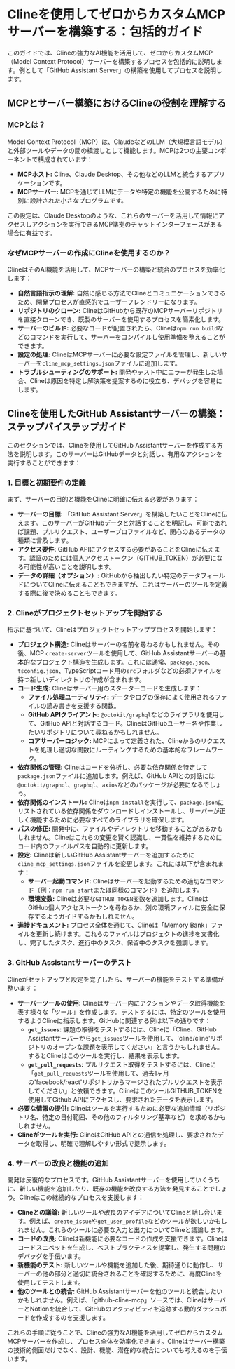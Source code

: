 # Clineを使用してゼロからカスタムMCPサーバーを構築する：包括的ガイド

このガイドでは、Clineの強力なAI機能を活用して、ゼロからカスタムMCP（Model Context Protocol）サーバーを構築するプロセスを包括的に説明します。例として「GitHub Assistant Server」の構築を使用してプロセスを説明します。

## MCPとサーバー構築におけるClineの役割を理解する

### MCPとは？

Model Context Protocol（MCP）は、ClaudeなどのLLM（大規模言語モデル）と外部ツールやデータの間の橋渡しとして機能します。MCPは2つの主要コンポーネントで構成されています：

-   **MCPホスト:** Cline、Claude Desktop、その他などのLLMと統合するアプリケーションです。
-   **MCPサーバー:** MCPを通じてLLMにデータや特定の機能を公開するために特別に設計された小さなプログラムです。

この設定は、Claude Desktopのような、これらのサーバーを活用して情報にアクセスしアクションを実行できるMCP準拠のチャットインターフェースがある場合に有益です。

### なぜMCPサーバーの作成にClineを使用するのか？

ClineはそのAI機能を活用して、MCPサーバーの構築と統合のプロセスを効率化します：

-   **自然言語指示の理解:** 自然に感じる方法でClineとコミュニケーションできるため、開発プロセスが直感的でユーザーフレンドリーになります。
-   **リポジトリのクローン:** ClineはGitHubから既存のMCPサーバーリポジトリを直接クローンでき、既製のサーバーを使用するプロセスを簡素化します。
-   **サーバーのビルド:** 必要なコードが配置されたら、Clineは`npm run build`などのコマンドを実行して、サーバーをコンパイルし使用準備を整えることができます。
-   **設定の処理:** ClineはMCPサーバーに必要な設定ファイルを管理し、新しいサーバーを`cline_mcp_settings.json`ファイルに追加します。
-   **トラブルシューティングのサポート:** 開発やテスト中にエラーが発生した場合、Clineは原因を特定し解決策を提案するのに役立ち、デバッグを容易にします。

## Clineを使用したGitHub Assistantサーバーの構築：ステップバイステップガイド

このセクションでは、Clineを使用してGitHub Assistantサーバーを作成する方法を説明します。このサーバーはGitHubデータと対話し、有用なアクションを実行することができます：

### 1. 目標と初期要件の定義

まず、サーバーの目的と機能をClineに明確に伝える必要があります：

-   **サーバーの目標:** 「GitHub Assistant Server」を構築したいことをClineに伝えます。このサーバーがGitHubデータと対話することを明記し、可能であれば課題、プルリクエスト、ユーザープロファイルなど、関心のあるデータの種類に言及します。
-   **アクセス要件:** GitHub APIにアクセスする必要があることをClineに伝えます。認証のためには個人アクセストークン（GITHUB_TOKEN）が必要になる可能性が高いことを説明します。
-   **データの詳細（オプション）:** GitHubから抽出したい特定のデータフィールドについてClineに伝えることもできますが、これはサーバーのツールを定義する際に後で決めることもできます。

### 2. Clineがプロジェクトセットアップを開始する

指示に基づいて、Clineはプロジェクトセットアッププロセスを開始します：

-   **プロジェクト構造:** Clineはサーバーの名前を尋ねるかもしれません。その後、MCP `create-server`ツールを使用して、GitHub Assistantサーバーの基本的なプロジェクト構造を生成します。これには通常、`package.json`、`tsconfig.json`、TypeScriptコード用の`src`フォルダなどの必須ファイルを持つ新しいディレクトリの作成が含まれます。
-   **コード生成:** Clineはサーバー用のスターターコードを生成します：
    -   **ファイル処理ユーティリティ:** データやログの保存によく使用されるファイルの読み書きを支援する関数。
    -   **GitHub APIクライアント:** `@octokit/graphql`などのライブラリを使用して、GitHub APIと対話するコード。ClineはGitHubユーザー名や作業したいリポジトリについて尋ねるかもしれません。
    -   **コアサーバーロジック:** MCPによって定義された、Clineからのリクエストを処理し適切な関数にルーティングするための基本的なフレームワーク。
-   **依存関係の管理:** Clineはコードを分析し、必要な依存関係を特定して`package.json`ファイルに追加します。例えば、GitHub APIとの対話には`@octokit/graphql`、`graphql`、`axios`などのパッケージが必要になるでしょう。
-   **依存関係のインストール:** Clineは`npm install`を実行して、`package.json`にリストされている依存関係をダウンロードしインストールし、サーバーが正しく機能するために必要なすべてのライブラリを確保します。
-   **パスの修正:** 開発中に、ファイルやディレクトリを移動することがあるかもしれません。Clineはこれらの変更を賢く認識し、一貫性を維持するためにコード内のファイルパスを自動的に更新します。
-   **設定:** Clineは新しいGitHub Assistantサーバーを追加するために`cline_mcp_settings.json`ファイルを変更します。これには以下が含まれます：
    -   **サーバー起動コマンド:** Clineはサーバーを起動するための適切なコマンド（例：`npm run start`または同様のコマンド）を追加します。
    -   **環境変数:** Clineは必要な`GITHUB_TOKEN`変数を追加します。ClineはGitHub個人アクセストークンを尋ねるか、別の環境ファイルに安全に保存するようガイドするかもしれません。
-   **進捗ドキュメント:** プロセス全体を通じて、Clineは「Memory Bank」ファイルを更新し続けます。これらのファイルはプロジェクトの進捗を文書化し、完了したタスク、進行中のタスク、保留中のタスクを強調します。

### 3. GitHub Assistantサーバーのテスト

Clineがセットアップと設定を完了したら、サーバーの機能をテストする準備が整います：

-   **サーバーツールの使用:** Clineはサーバー内にアクションやデータ取得機能を表す様々な「ツール」を作成します。テストするには、特定のツールを使用するようClineに指示します。GitHubに関連する例は以下の通りです：
    -   **`get_issues`:** 課題の取得をテストするには、Clineに「Cline、GitHub Assistantサーバーから`get_issues`ツールを使用して、'cline/cline'リポジトリのオープンな課題を表示してください」と言うかもしれません。するとClineはこのツールを実行し、結果を表示します。
    -   **`get_pull_requests`:** プルリクエスト取得をテストするには、Clineに「`get_pull_requests`ツールを使用して、過去1ヶ月の'facebook/react'リポジトリからマージされたプルリクエストを表示してください」と依頼できます。ClineはこのツールGITHUB_TOKENを使用してGithub APIにアクセスし、要求されたデータを表示します。
-   **必要な情報の提供:** Clineはツールを実行するために必要な追加情報（リポジトリ名、特定の日付範囲、その他のフィルタリング基準など）を求めるかもしれません。
-   **Clineがツールを実行:** ClineはGitHub APIとの通信を処理し、要求されたデータを取得し、明確で理解しやすい形式で提示します。

### 4. サーバーの改良と機能の追加

開発は反復的なプロセスです。GitHub Assistantサーバーを使用していくうちに、新しい機能を追加したり、既存の機能を改良する方法を発見することでしょう。Clineはこの継続的なプロセスを支援します：

-   **Clineとの議論:** 新しいツールや改良のアイデアについてClineと話し合います。例えば、`create_issue`や`get_user_profile`などのツールが欲しいかもしれません。これらのツールに必要な入力と出力についてClineと議論します。
-   **コードの改良:** Clineは新機能に必要なコードの作成を支援できます。Clineはコードスニペットを生成し、ベストプラクティスを提案し、発生する問題のデバッグを手伝います。
-   **新機能のテスト:** 新しいツールや機能を追加した後、期待通りに動作し、サーバーの他の部分と適切に統合されることを確認するために、再度Clineを使用してテストします。
-   **他のツールとの統合:** GitHub Assistantサーバーを他のツールと統合したいかもしれません。例えば、「github-cline-mcp」ソースでは、ClineはサーバーとNotionを統合して、GitHubのアクティビティを追跡する動的ダッシュボードを作成するのを支援します。

これらの手順に従うことで、Clineの強力なAI機能を活用してゼロからカスタムMCPサーバーを作成し、プロセス全体を効率化できます。Clineはサーバー構築の技術的側面だけでなく、設計、機能、潜在的な統合についても考えるのを手伝います。
